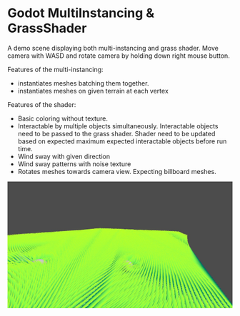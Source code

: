# Godot MultiInstancing \& GrassShader

A demo scene displaying both multi-instancing and grass shader. Move camera with WASD and rotate camera by holding down right mouse button.


Features of the multi-instancing:

* instantiates meshes batching them together.
* instantiates meshes on given terrain at each vertex



Features of the shader:

* Basic coloring without texture.
* Interactable by multiple objects simultaneously. Interactable objects need to be passed to the grass shader. Shader need to be updated based on expected maximum expected interactable objects before run time.
* Wind sway with given direction
* Wind sway patterns with noise texture
* Rotates meshes towards camera view. Expecting billboard meshes.


<img src="./grassdemo.jpg">

